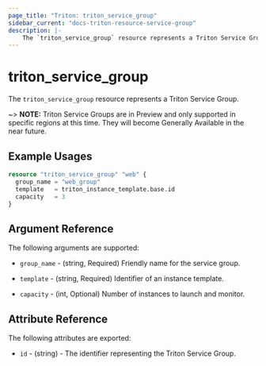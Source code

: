 ```yaml
---
page_title: "Triton: triton_service_group"
sidebar_current: "docs-triton-resource-service-group"
description: |-
    The `triton_service_group` resource represents a Triton Service Group.
---
```


# triton_service_group

The `triton_service_group` resource represents a Triton Service Group.

~> **NOTE:** Triton Service Groups are in Preview and only supported in specific regions at this time. They will become Generally Available in the near future.

## Example Usages

```terraform
resource "triton_service_group" "web" {
  group_name = "web_group"
  template   = triton_instance_template.base.id
  capacity   = 3
}
```

## Argument Reference

The following arguments are supported:

* `group_name` - (string, Required) Friendly name for the service group.

* `template` - (string, Required) Identifier of an instance template.

* `capacity` - (int, Optional) Number of instances to launch and monitor.

## Attribute Reference

The following attributes are exported:

* `id` - (string) - The identifier representing the Triton Service Group.
